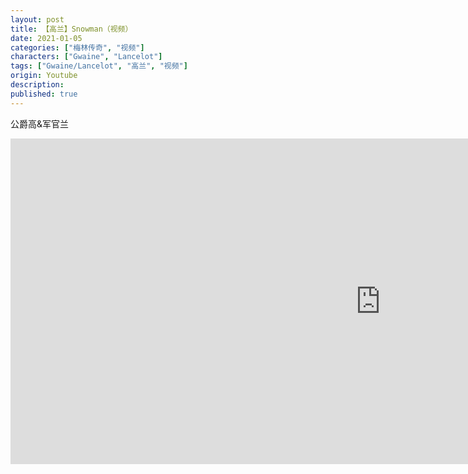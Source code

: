 ```yaml
---
layout: post
title: 【高兰】Snowman（视频）
date: 2021-01-05
categories: ["梅林传奇", "视频"]
characters: ["Gwaine", "Lancelot"]
tags: ["Gwaine/Lancelot", "高兰", "视频"]
origin: Youtube
description: 
published: true
---
```


公爵高&军官兰

<iframe width="1183" height="521" src="https://www.youtube.com/embed/gVOyImaExp4" frameborder="0" allow="accelerometer; autoplay; clipboard-write; encrypted-media; gyroscope; picture-in-picture" allowfullscreen></iframe>
